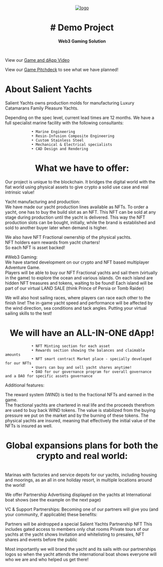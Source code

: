 <p align="center">
<br />
<a href="https://salientyachts.com"><img src="[https://salientyachts.com/Documents/s1Logo.png](https://cryptosailing.quest/static/media/CryptoSailing.cec1def3570a02dfb4c3.jpg)"  alt="logo"/></a>
<br />
</p>
<h1 align="center"># Demo Project</h1>
<p align="center">


</p>
<p align="center"><strong>Web3 Gaming Solution</strong></p>
<br />


View our [Game and dApp Video](https://youtu.be/YWuupfzihCY) 

View our [Game Pitchdeck](https://drive.google.com/file/d/1DjU3i1XNlUVeyTwbwcSI2vH2zZX27N5U/view) to see what we have planned!


# About Salient Yachts
Salient Yachts owns production molds for manufacturing Luxury Catamarans Family Pleasure Yachts.

Depending on the spec level, current lead times are 12 months.
We have a full specialist marine facility with the following consultants:

				• Marine Engineering				
				• Resin-Infusion Composite Engineering
				• Custom Stainless Steel			
				• Mechanical & Electrical specialists
				• CAD Design and Rendering


</p>

<h1 align="center">What we have to offer:</h1>

Our project is unique to the blockchain.
It bridges the digital world with the fiat world using physical assets to give crypto a solid use case and real intrinsic value!

Yacht manufacturing and production:<br />
We have made our yacht production lines available as NFTs. To order a yacht, one has to buy the build slot as an NFT.
This NFT can be sold at any stage during production until the yacht is delivered. This way the NFT production slots can be bought, initially, 
while the brand is established and sold to another buyer later when demand is higher.

We also have NFT Fractional ownership of the physical yachts. <br />
NFT holders earn rewards from yacht charters!<br />
So each NFT is asset backed!<br />

#Web3 Gaming:<br />
We have started development on our crypto and NFT based multiplayer Adventure Game. </br>
Players will be able to buy our NFT Fractional yachts and sail them (virtually in the game) to explore the ocean and various islands.
On each island are hidden NFT treasures and tokens, waiting to be found! 
Each island will be part of our virtual LAND SALE
(think Prince of Persia or Tomb Raider)

We will also host sailing races, where players can race each other to the finish line!
The in-game yacht speed and performance will be affected by the wind direction, sea conditions and tack angles.
Putting your virtual sailing skills to the test! 

<h1 align="center"> We will have an ALL-IN-ONE dApp! </h1>

				• NFT Minting section for each asset				
				• Rewards section showing the balances and claimable amounts
				• NFT smart contract Market place - specially developed for our NFTs
				• Users can buy and sell yacht shares anytime!
				• DAO for our governance program for overall governance and a DAO for specific assets governance
        



Additional features:<br />

The reward system (WIND) is tied to the fractional NFTs and earned in the game.<br />
The fractional yachts are chartered in real life and the proceeds therefrom are used to buy back WIND tokens.
The value is stabilized from the buying pressure we put on the market and by the burning of these tokens.
The physical yachts are insured, meaning that effectively the initial value of the NFTs is insured as well.


<h1 align="center"> Global expansions plans for both the crypto and real world: </h1><br />
Marinas with factories and service depots for our yachts, including housing and moorings, 
as an all in one holiday resort, in multiple locations around the world!

We offer Partnership Advertising displayed on the yachts at International boat shows (see the example on the next page) 


VC & Support Partnerships:
Becoming one of our partners will give you (and your community, if applicable) these benefits:

Partners will be airdropped a special Salient Yachts Partnership NFT
This includes gated access to members only chat rooms
Private tours of our yachts at the yacht shows
Invitation and whitelisting to presales, NFT shares and events before the public

Most importantly we will brand the yacht and its sails with our partnerships logos
so when the yacht attends the international boat shows everyone will who we are and who helped us get there!
